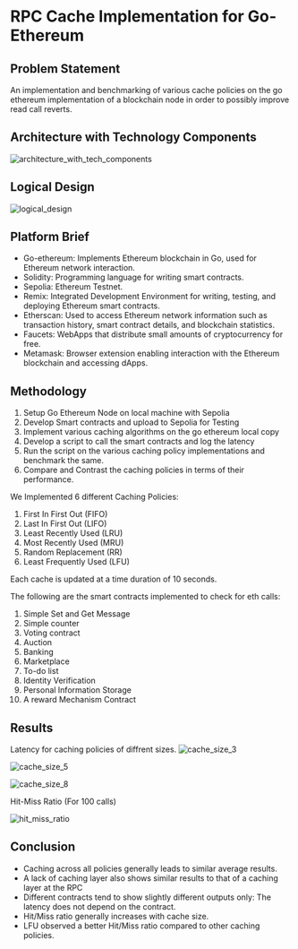 # RPC Cache Implementation for Go-Ethereum 

## Problem Statement
An implementation and benchmarking of various cache policies on the go ethereum implementation of a blockchain node in order to possibly improve read call reverts. 

## Architecture with Technology Components
![architecture_with_tech_components](https://github.com/mirchandani-mohnish/cachingForGeth/assets/80059522/9c6e1bdc-2f3d-44f0-8a0c-042dd1eba229)


## Logical Design
![logical_design](https://github.com/mirchandani-mohnish/cachingForGeth/assets/80059522/0b6159d4-2c08-40ea-99a6-88eb171db28a)

## Platform Brief
- Go-ethereum: Implements Ethereum blockchain in Go, used for Ethereum network interaction.
- Solidity: Programming language for writing smart contracts.
- Sepolia: Ethereum Testnet.
- Remix: Integrated Development Environment for writing, testing, and deploying Ethereum smart contracts.
- Etherscan: Used to access Ethereum network information such as transaction history, smart contract details, and blockchain statistics.
- Faucets: WebApps that distribute small amounts of cryptocurrency for free.
- Metamask: Browser extension enabling interaction with the Ethereum blockchain and accessing dApps.

## Methodology
1. Setup Go Ethereum Node on local machine with Sepolia
2. Develop Smart contracts and upload to Sepolia for Testing
3. Implement various caching algorithms on the go ethereum local copy
4. Develop a script to call the smart contracts and log the latency
5. Run the script on the various caching policy implementations and benchmark the same. 
6. Compare and Contrast the caching policies in terms of their performance.

We Implemented 6 different Caching Policies: 
1. First In First Out (FIFO)
2. Last In First Out (LIFO)
3. Least Recently Used (LRU)
4. Most Recently Used (MRU)
5. Random Replacement (RR)
6. Least Frequently Used (LFU)

Each cache is updated at a time duration of 10 seconds.    

The following are the smart contracts implemented to check for eth calls:
1. Simple Set and Get Message
2. Simple counter 
3. Voting contract
4. Auction
5. Banking
6. Marketplace
7. To-do list
8. Identity Verification
9. Personal Information Storage
10. A reward Mechanism Contract

## Results
Latency for caching policies of diffrent sizes.
![cache_size_3](https://github.com/mirchandani-mohnish/cachingForGeth/assets/80059522/2f897433-3cfc-4129-8f2b-ccf27d34949f)

![cache_size_5](https://github.com/mirchandani-mohnish/cachingForGeth/assets/80059522/bd192e23-8e1e-43a0-bd79-6662c5463b4a)

![cache_size_8](https://github.com/mirchandani-mohnish/cachingForGeth/assets/80059522/dc2c5cca-277d-4fa3-ad87-346ffb59f96c)

Hit-Miss Ratio (For 100 calls)

![hit_miss_ratio](https://github.com/mirchandani-mohnish/cachingForGeth/assets/80059522/c5c12272-e884-492d-971a-37dad66a4f98)


## Conclusion
- Caching across all policies generally leads to similar average results.
- A lack of caching layer also shows similar results to that of a caching layer at the RPC
- Different contracts tend to show slightly different outputs only: The latency does not depend on the contract. 
- Hit/Miss ratio generally increases with cache size. 
- LFU observed a better Hit/Miss ratio compared to other caching policies.




